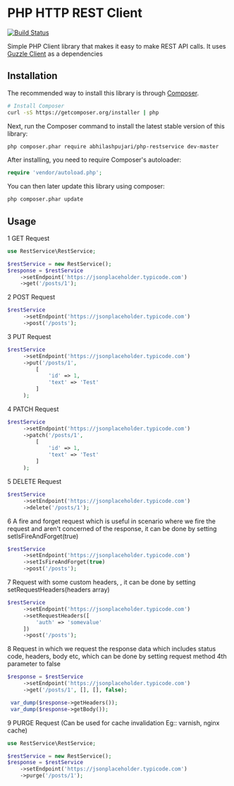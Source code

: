 PHP HTTP REST Client
=======================
[![Build Status](https://travis-ci.org/abhilashpujari/php-restservice.svg?branch=master)](https://travis-ci.org/abhilashpujari/php-restservice)

Simple PHP Client library that makes it easy to make REST API calls.
It uses [Guzzle Client](http://docs.guzzlephp.org/en/stable/) as a dependencies

## Installation

The recommended way to install this library is through
[Composer](http://getcomposer.org).

```bash
# Install Composer
curl -sS https://getcomposer.org/installer | php
```

Next, run the Composer command to install the latest stable version of this library:

```bash
php composer.phar require abhilashpujari/php-restservice dev-master
```

After installing, you need to require Composer's autoloader:

```php
require 'vendor/autoload.php';
```

You can then later update this library using composer:

 ```bash
php composer.phar update
 ```

 ## Usage

1 GET Request

 ```php
 use RestService\RestService;

 $restService = new RestService();
 $response = $restService
     ->setEndpoint('https://jsonplaceholder.typicode.com')
     ->get('/posts/1');
 ```

2 POST Request

```php
$restService
     ->setEndpoint('https://jsonplaceholder.typicode.com')
     ->post('/posts');
```

3 PUT Request
```php
$restService
     ->setEndpoint('https://jsonplaceholder.typicode.com')
     ->put('/posts/1',
         [
             'id' => 1,
             'text' => 'Test'
         ]
     );
```

4 PATCH Request

```php
$restService
     ->setEndpoint('https://jsonplaceholder.typicode.com')
     ->patch('/posts/1',
         [
             'id' => 1,
             'text' => 'Test'
         ]
     );
```

5 DELETE Request

```php
$restService
     ->setEndpoint('https://jsonplaceholder.typicode.com')
     ->delete('/posts/1');
```

6 A fire and forget request which is useful in scenario where we fire the request and aren't
concerned of the response, it can be done by setting setIsFireAndForget(true)

```php
$restService
     ->setEndpoint('https://jsonplaceholder.typicode.com')
     ->setIsFireAndForget(true)
     ->post('/posts');
```

7 Request with some custom headers, , it can be done by setting setRequestHeaders(headers array)

```php
$restService
     ->setEndpoint('https://jsonplaceholder.typicode.com')
     ->setRequestHeaders([
         'auth' => 'somevalue'
     ])
     ->post('/posts');
```

8 Request in which we request the response data which includes status code, headers, body etc,
which can be done by setting request method 4th parameter to false

```php
$response = $restService
     ->setEndpoint('https://jsonplaceholder.typicode.com')
     ->get('/posts/1', [], [], false);

 var_dump($response->getHeaders());
 var_dump($response->getBody());
```

9 PURGE Request (Can be used for cache invalidation Eg:: varnish, nginx cache)

 ```php
 use RestService\RestService;

 $restService = new RestService();
 $response = $restService
     ->setEndpoint('https://jsonplaceholder.typicode.com')
     ->purge('/posts/1');
 ```